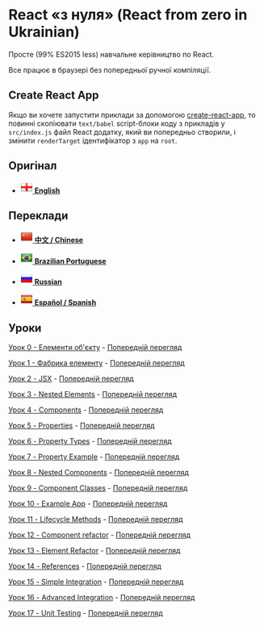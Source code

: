# React «з нуля» (React from zero in Ukrainian)

Просте (99% ES2015 less) навчальне керівництво по React.

Все працює в браузері без попередньої ручної компіляції.

## Create React App

Якщо ви хочете запустити приклади за допомогою [create-react-app](https://github.com/facebook/create-react-app), то повинні скопіювати `text/babel` script-блоки коду з прикладів у `src/index.js` файл React додатку, який ви попередньо створили, і змінити `renderTarget` ідентифікатор з `app` на `root`.

## Оригінал

- [![England](https://raw.githubusercontent.com/gosquared/flags/master/flags/flags/shiny/24/England.png) **English**](https://github.com/kay-is/react-from-zero)

## Переклади

- [![China](https://raw.githubusercontent.com/gosquared/flags/master/flags/flags/shiny/24/China.png) **中文 / Chinese**](https://github.com/chinanf-boy/react-from-zero)

- [![Brazil](https://raw.githubusercontent.com/gosquared/flags/master/flags/flags/shiny/24/Brazil.png) **Brazilian Portuguese**](https://github.com/andre-motta/react-from-zero)

- [![Russia](https://raw.githubusercontent.com/gosquared/flags/master/flags/flags/shiny/24/Russia.png) **Russian**](https://github.com/lex111/react-from-zero)

- [![Spain](https://raw.githubusercontent.com/gosquared/flags/master/flags/flags/shiny/24/Spain.png) **Español / Spanish**](https://github.com/sejas/react-desde-cero)

## Уроки

[Урок 0 - Елементи об'єкту](https://github.com/vyspiansky/react-from-zero/blob/master/00-object-elements.html) -
[Попередній перегляд](https://cdn.rawgit.com/vyspiansky/react-from-zero/58071245/00-object-elements.html)

[Урок 1 - Фабрика елементу](https://github.com/vyspiansky/react-from-zero/blob/master/01-element-factory.html) -
[Попередній перегляд](https://cdn.rawgit.com/vyspiansky/react-from-zero/58071245/01-element-factory.html)

[Урок 2 - JSX](https://github.com/kay-is/react-from-zero/blob/master/02-jsx.html) -
[Попередній перегляд](https://cdn.rawgit.com/kay-is/react-from-zero/b31878c2/02-jsx.html)

[Урок 3 - Nested Elements](https://github.com/kay-is/react-from-zero/blob/master/03-nested-elements.html) -
[Попередній перегляд](https://cdn.rawgit.com/kay-is/react-from-zero/b31878c2/03-nested-elements.html)

[Урок 4 - Components](https://github.com/kay-is/react-from-zero/blob/master/04-components.html) -
[Попередній перегляд](https://cdn.rawgit.com/kay-is/react-from-zero/b31878c2/04-components.html)

[Урок 5 - Properties](https://github.com/kay-is/react-from-zero/blob/master/05-properties.html) -
[Попередній перегляд](https://cdn.rawgit.com/kay-is/react-from-zero/62dc2789/05-properties.html)

[Урок 6 - Property Types](https://github.com/kay-is/react-from-zero/blob/master/06-property-types.html) -
[Попередній перегляд](https://cdn.rawgit.com/kay-is/react-from-zero/b31878c2/06-property-types.html)

[Урок 7 - Property Example](https://github.com/kay-is/react-from-zero/blob/master/07-property-example.html) -
[Попередній перегляд](https://cdn.rawgit.com/kay-is/react-from-zero/b31878c2/07-property-example.html)

[Урок 8 - Nested Components](https://github.com/kay-is/react-from-zero/blob/master/08-nested-components.html) -
[Попередній перегляд](https://cdn.rawgit.com/kay-is/react-from-zero/b31878c2/08-nested-components.html)

[Урок 9 - Component Classes](https://github.com/kay-is/react-from-zero/blob/master/09-component-classes.html) -
[Попередній перегляд](https://cdn.rawgit.com/kay-is/react-from-zero/b31878c2/09-component-classes.html)

[Урок 10 - Example App](https://github.com/kay-is/react-from-zero/blob/master/10-example-app.html) -
[Попередній перегляд](https://cdn.rawgit.com/kay-is/react-from-zero/b31878c2/10-example-app.html)

[Урок 11 - Lifecycle Methods](https://github.com/kay-is/react-from-zero/blob/master/11-lifecycle-methods.html) -
[Попередній перегляд](https://cdn.rawgit.com/kay-is/react-from-zero/b31878c2/11-lifecycle-methods.html)

[Урок 12 - Component refactor](https://github.com/kay-is/react-from-zero/blob/master/12-component-refactor.html) -
[Попередній перегляд](https://cdn.rawgit.com/kay-is/react-from-zero/b31878c2/12-component-refactor.html)

[Урок 13 - Element Refactor](https://github.com/kay-is/react-from-zero/blob/master/13-element-refactor.html) -
[Попередній перегляд](https://cdn.rawgit.com/kay-is/react-from-zero/b31878c2/13-element-refactor.html)

[Урок 14 - References](https://github.com/kay-is/react-from-zero/blob/master/14-references.html) -
[Попередній перегляд](https://cdn.rawgit.com/kay-is/react-from-zero/b31878c2/14-references.html)

[Урок 15 - Simple Integration](https://github.com/kay-is/react-from-zero/blob/master/15-simple-integration.html) -
[Попередній перегляд](https://cdn.rawgit.com/kay-is/react-from-zero/b31878c2/15-simple-integration.html)

[Урок 16 - Advanced Integration](https://github.com/kay-is/react-from-zero/blob/master/16-advanced-integration.html) -
[Попередній перегляд](https://cdn.rawgit.com/kay-is/react-from-zero/b31878c2/16-advanced-integration.html)

[Урок 17 - Unit Testing](https://github.com/kay-is/react-from-zero/blob/master/17-unit-testing.html) -
[Попередній перегляд](https://cdn.rawgit.com/kay-is/react-from-zero/7dc8cf9b/17-unit-testing.html)

